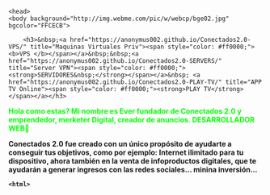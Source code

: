 <html>


	
	
	<head>
	<body background="http://img.webme.com/pic/w/webcp/bge02.jpg" bgcolor="FFCECB">
			
		<h3>&nbsp;<a href="https://anonymus002.github.io/Conectados2.0-VPS/" title="Maquinas Virtuales Priv"><span style="color: #ff0000;"><b>VPS </b></span></a>&nbsp;&nbsp;<a href="https://anonymus002.github.io/Conectados2.0-SERVERS/" title="Server VPN"><span style="color: #ff0000;"><strong>SERVIDORES&nbsp;</strong></span></a>&nbsp; <a href="https://anonymus002.github.io/Conectados2.0-PLAY-TV/" title="APP TV Online"><span style="color: #ff0000;"><strong>PLAY TV</strong></span></a></h3>
		
	



<p><strong><span style="color: #00ff00;">Hola como estas? Mi nombre es Ever fundador de Conectados 2.0 y emprendedor, merketer Digital, creador de anuncios. DESARROLLADOR WEB🙂

Conectados 2.0 fue creado  con un único propósito de ayudarte a conseguir tus objetivos,  como por ejemplo: Internet ilimitado para tu dispositivo,  ahora también en la venta de infoproductos digitales, que te ayudarán a generar ingresos con las redes sociales... minina inversión... </span><strong>

	<html>
<body>
<bgsound src="musi.mp3" loop="5">

											   
